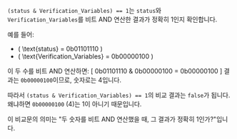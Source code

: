 `(status & Verification_Variables) == 1`는 `status`와 `Verification_Variables`를 비트 AND 연산한 결과가 정확히 1인지 확인합니다. 

예를 들어:
- \( \text{status} = 0b01101110 \)
- \( \text{Verification\_Variables} = 0b00000100 \)

이 두 수를 비트 AND 연산하면:
\[ 0b01101110 \& 0b00000100 = 0b00000100 \]
결과는 `0b00000100`이므로, 숫자로는 4입니다.

따라서 `(status & Verification_Variables) == 1`의 비교 결과는 `false`가 됩니다. 왜냐하면 `0b00000100` (4)는 1이 아니기 때문입니다.

이 비교문의 의미는 "두 숫자를 비트 AND 연산했을 때, 그 결과가 정확히 1인가?"입니다.